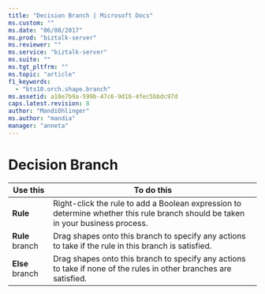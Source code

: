 ```yaml
---
title: "Decision Branch | Microsoft Docs"
ms.custom: ""
ms.date: "06/08/2017"
ms.prod: "biztalk-server"
ms.reviewer: ""
ms.service: "biztalk-server"
ms.suite: ""
ms.tgt_pltfrm: ""
ms.topic: "article"
f1_keywords: 
  - "bts10.orch.shape.branch"
ms.assetid: a18e7b9a-599b-47c6-9d16-4fec5bbdc97d
caps.latest.revision: 8
author: "MandiOhlinger"
ms.author: "mandia"
manager: "anneta"
---
```

# Decision Branch
|Use this|To do this|  
|--------------|----------------|  
|**Rule**|Right-click the rule to add a Boolean expression to determine whether this rule branch should be taken in your business process.|  
|**Rule** branch|Drag shapes onto this branch to specify any actions to take if the rule in this branch is satisfied.|  
|**Else** branch|Drag shapes onto this branch to specify any actions to take if none of the rules in other branches are satisfied.|